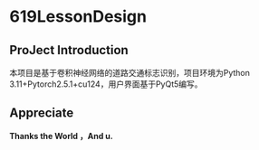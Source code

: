 # 619LessonDesign
## ProJect Introduction  
本项目是基于卷积神经网络的道路交通标志识别，项目环境为Python 3.11+Pytorch2.5.1+cu124，用户界面基于PyQt5编写。  
## Appreciate  
**Thanks the World ，And u.**



